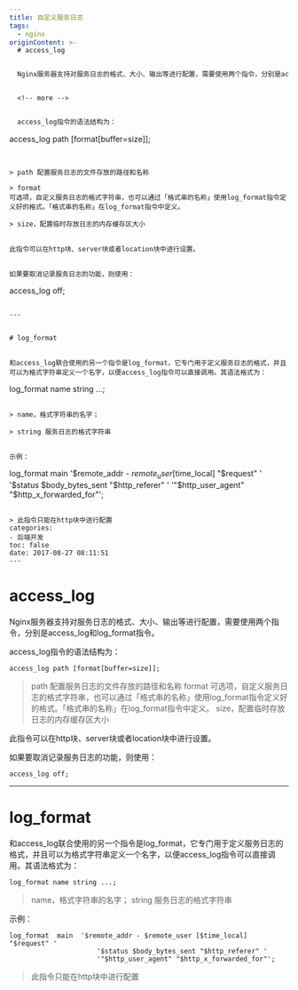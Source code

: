 ```yaml
---
title: 自定义服务日志
tags:
  - nginx
originContent: >-
  # access_log


  Nginx服务器支持对服务日志的格式、大小、输出等进行配置，需要使用两个指令，分别是access_log和log_format指令。


  <!-- more -->


  access_log指令的语法结构为：

  ```

  access_log path [format[buffer=size]];

  ```


  > path 配置服务日志的文件存放的路径和名称

  > format
  可选项，自定义服务日志的格式字符串，也可以通过「格式串的名称」使用log_format指令定义好的格式。「格式串的名称」在log_format指令中定义。

  > size，配置临时存放日志的内存缓存区大小


  此指令可以在http块、server块或者location块中进行设置。


  如果要取消记录服务日志的功能，则使用：

  ```

  access_log off;

  ```

  ---


  # log_format


  和access_log联合使用的另一个指令是log_format，它专门用于定义服务日志的格式，并且可以为格式字符串定义一个名字，以便access_log指令可以直接调用。其语法格式为：

  ```

  log_format name string ...;

  ```

  > name，格式字符串的名字；

  > string 服务日志的格式字符串


  示例：

  ```

  log_format  main  '$remote_addr - $remote_user [$time_local] "$request" '
                        '$status $body_bytes_sent "$http_referer" '
                        '"$http_user_agent" "$http_x_forwarded_for"';
  ```

  > 此指令只能在http块中进行配置
categories:
  - 后端开发
toc: false
date: 2017-08-27 08:11:51
---
```


# access_log

Nginx服务器支持对服务日志的格式、大小、输出等进行配置，需要使用两个指令，分别是access_log和log_format指令。

<!-- more -->

access_log指令的语法结构为：
```
access_log path [format[buffer=size]];
```

> path 配置服务日志的文件存放的路径和名称
> format 可选项，自定义服务日志的格式字符串，也可以通过「格式串的名称」使用log_format指令定义好的格式。「格式串的名称」在log_format指令中定义。
> size，配置临时存放日志的内存缓存区大小

此指令可以在http块、server块或者location块中进行设置。

如果要取消记录服务日志的功能，则使用：
```
access_log off;
```
---

# log_format

和access_log联合使用的另一个指令是log_format，它专门用于定义服务日志的格式，并且可以为格式字符串定义一个名字，以便access_log指令可以直接调用。其语法格式为：
```
log_format name string ...;
```
> name，格式字符串的名字；
> string 服务日志的格式字符串

示例：
```
log_format  main  '$remote_addr - $remote_user [$time_local] "$request" '
                      '$status $body_bytes_sent "$http_referer" '
                      '"$http_user_agent" "$http_x_forwarded_for"';
```
> 此指令只能在http块中进行配置